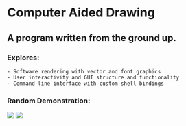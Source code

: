 # Computer Aided Drawing
## A program written from the ground up.
### Explores:
    - Software rendering with vector and font graphics
    - User interactivity and GUI structure and functionality
    - Command line interface with custom shell bindings
### Random Demonstration:
![](https://github.com/bryce-crichfield/computer-aided-drawing/blob/master/demo.gif)
![](https://github.com/bryce-crichfield/computer-aided-drawing/blob/master/demo2.gif)